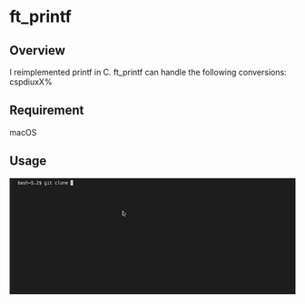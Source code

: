 # ft_printf

## Overview
I reimplemented printf in C.
ft_printf can handle the following conversions: cspdiuxX%

## Requirement
macOS

## Usage
![gif](https://github.com/retakashi/ft_printf/blob/master/ft_printf.gif)
